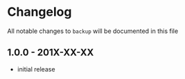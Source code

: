 # Changelog

All notable changes to `backup` will be documented in this file

## 1.0.0 - 201X-XX-XX

- initial release
